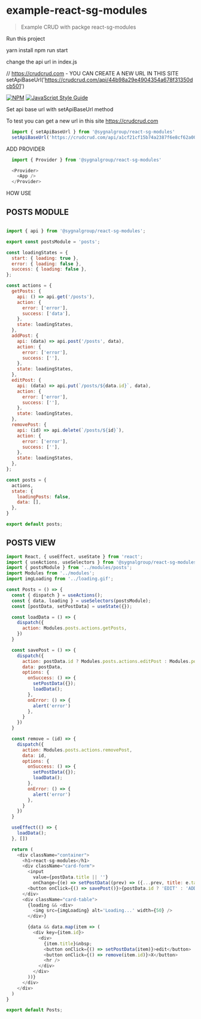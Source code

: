 # example-react-sg-modules

> Example CRUD with packge react-sg-modules

Run this project

yarn install
npm run start

change the api url in index.js

// https://crudcrud.com - YOU CAN CREATE A NEW URL IN THIS SITE
setApiBaseUrl('https://crudcrud.com/api/44b98a29e4904354a678f31350dcb501')


[![NPM](https://img.shields.io/badge/react--sg--modules-sygnalgroup-green)](https://www.npmjs.com/package/@sygnalgroup/react-sg-modules) [![JavaScript Style Guide](https://img.shields.io/badge/code_style-standard-brightgreen.svg)](https://standardjs.com)

Set api base url with setApiBaseUrl method

To test you can get a new url in this site https://crudcrud.com

```javascript
  import { setApiBaseUrl } from '@sygnalgroup/react-sg-modules'
  setApiBaseUrl('https://crudcrud.com/api/a1cf21cf15b74a2387f6e8cf62a00502')
```

ADD PROVIDER

```javascript
  import { Provider } from '@sygnalgroup/react-sg-modules'

  <Provider>
    <App />
  </Provider>

```

HOW USE

## POSTS MODULE
```javascript

import { api } from '@sygnalgroup/react-sg-modules';

export const postsModule = 'posts';

const loadingStates = {
  start: { loading: true },
  error: { loading: false },
  success: { loading: false },
};

const actions = {
  getPosts: {
    api: () => api.get('/posts'),
    action: {
      error: ['error'],
      success: ['data'],
    },
    state: loadingStates,
  },
  addPost: {
    api: (data) => api.post('/posts', data),
    action: {
      error: ['error'],
      success: [''],
    },
    state: loadingStates,
  },
  editPost: {
    api: (data) => api.put(`/posts/${data.id}`, data),
    action: {
      error: ['error'],
      success: [''],
    },
    state: loadingStates,
  },
  removePost: {
    api: (id) => api.delete(`/posts/${id}`),
    action: {
      error: ['error'],
      success: [''],
    },
    state: loadingStates,
  },
};

const posts = {
  actions,
  state: {
    loadingPosts: false,
    data: [],
  },
}

export default posts;


```

## POSTS VIEW
```javascript
import React, { useEffect, useState } from 'react';
import { useActions, useSelectors } from '@sygnalgroup/react-sg-modules';
import { postsModule } from '../modules/posts';
import Modules from '../modules';
import imgLoading from '../loading.gif';

const Posts = () => {
  const { dispatch } = useActions();
  const { data, loading } = useSelectors(postsModule);
  const [postData, setPostData] = useState({});

  const loadData = () => {
    dispatch({
      action: Modules.posts.actions.getPosts,
    })
  }

  const savePost = () => {
    dispatch({
      action: postData.id ? Modules.posts.actions.editPost : Modules.posts.actions.addPost,
      data: postData,
      options: {
        onSuccess: () => {
          setPostData({});
          loadData();
        },
        onError: () => {
          alert('error')
        },
      }
    })
  }

  const remove = (id) => {
    dispatch({
      action: Modules.posts.actions.removePost,
      data: id,
      options: {
        onSuccess: () => {
          setPostData({});
          loadData();
        },
        onError: () => {
          alert('error')
        },
      }
    })
  }

  useEffect(() => {
    loadData();
  }, [])

  return (
    <div className="container">
      <h1>react-sg-modules</h1>
      <div className="card-form">
        <input
          value={postData.title || ''}
          onChange={(e) => setPostData((prev) => ({...prev, title: e.target.value}))} />
        <button onClick={() => savePost()}>{postData.id ? 'EDIT' : 'ADD'} </button>
      </div>
      <div className="card-table">
        {loading && <div>
          <img src={imgLoading} alt='Loading...' width={50} />
        </div>}

        {data && data.map(item => (
          <div key={item.id}>
            <div>
              {item.title}&nbsp;
              <button onClick={() => setPostData(item)}>edit</button>
              <button onClick={() => remove(item.id)}>X</button>
              <hr />
            </div>
          </div>
        ))}
      </div>
    </div>
  )
}

export default Posts;
```
